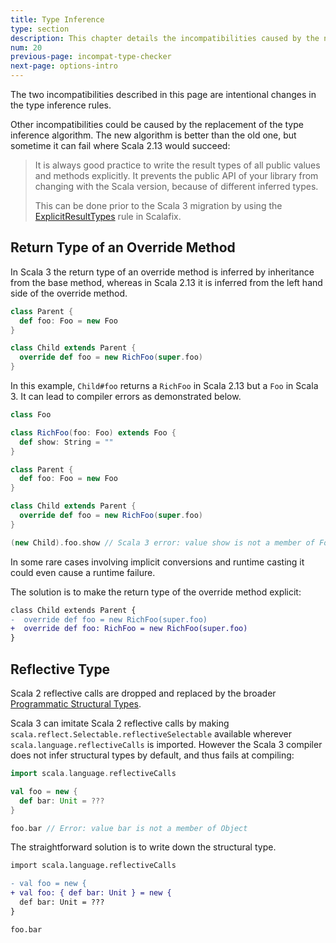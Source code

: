```yaml
---
title: Type Inference
type: section
description: This chapter details the incompatibilities caused by the new type inference algorithm
num: 20
previous-page: incompat-type-checker
next-page: options-intro
---
```


The two incompatibilities described in this page are intentional changes in the type inference rules.

Other incompatibilities could be caused by the replacement of the type inference algorithm.
The new algorithm is better than the old one, but sometime it can fail where Scala 2.13 would succeed:

> It is always good practice to write the result types of all public values and methods explicitly.
> It prevents the public API of your library from changing with the Scala version, because of different inferred types.
> 
> This can be done prior to the Scala 3 migration by using the [ExplicitResultTypes](https://scalacenter.github.io/scalafix/docs/rules/ExplicitResultTypes.html) rule in Scalafix.

## Return Type of an Override Method

In Scala 3 the return type of an override method is inferred by inheritance from the base method, whereas in Scala 2.13 it is inferred from the left hand side of the override method.

```scala
class Parent {
  def foo: Foo = new Foo
}

class Child extends Parent {
  override def foo = new RichFoo(super.foo)
}
```

In this example, `Child#foo` returns a `RichFoo` in Scala 2.13 but a `Foo` in Scala 3.
It can lead to compiler errors as demonstrated below.

```scala
class Foo

class RichFoo(foo: Foo) extends Foo {
  def show: String = ""
}

class Parent {
  def foo: Foo = new Foo
}

class Child extends Parent {
  override def foo = new RichFoo(super.foo)
}

(new Child).foo.show // Scala 3 error: value show is not a member of Foo
```

In some rare cases involving implicit conversions and runtime casting it could even cause a runtime failure.

The solution is to make the return type of the override method explicit:

```diff
class Child extends Parent {
-  override def foo = new RichFoo(super.foo)
+  override def foo: RichFoo = new RichFoo(super.foo)
}
```
## Reflective Type

Scala 2 reflective calls are dropped and replaced by the broader [Programmatic Structural Types](https://dotty.epfl.ch/docs/reference/changed-features/structural-types.html).

Scala 3 can imitate Scala 2 reflective calls by making `scala.reflect.Selectable.reflectiveSelectable` available wherever `scala.language.reflectiveCalls` is imported.
However the Scala 3 compiler does not infer structural types by default, and thus fails at compiling:

```scala
import scala.language.reflectiveCalls

val foo = new {
  def bar: Unit = ???
}

foo.bar // Error: value bar is not a member of Object
```

The straightforward solution is to write down the structural type.

```diff
import scala.language.reflectiveCalls

- val foo = new {
+ val foo: { def bar: Unit } = new {
  def bar: Unit = ???
}

foo.bar
```
